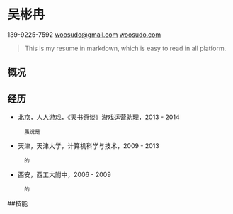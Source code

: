 # 吴彬冉

139-9225-7592    [woosudo@gmail.com](mailto://woosudo@gmail.com)    [woosudo.com](http://woosudo.com)

> This is my resume in markdown, which is easy to read in all platform.

## 概况

## 经历

- 北京，人人游戏，《天书奇谈》游戏运营助理，2013 - 2014

        虽说是
    
- 天津，天津大学，计算机科学与技术，2009 - 2013

        的

- 西安，西工大附中，2006 - 2009

        的

##技能